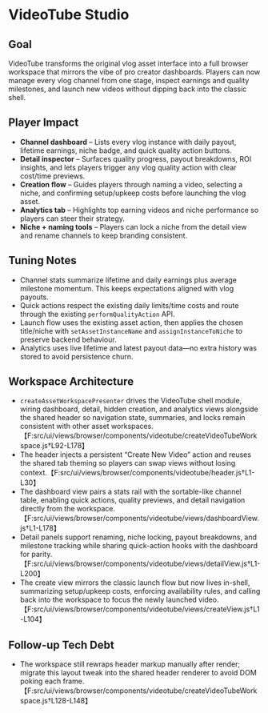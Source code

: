 # VideoTube Studio

## Goal
VideoTube transforms the original vlog asset interface into a full browser workspace that mirrors the vibe of pro creator dashboards. Players can now manage every vlog channel from one stage, inspect earnings and quality milestones, and launch new videos without dipping back into the classic shell.

## Player Impact
- **Channel dashboard** – Lists every vlog instance with daily payout, lifetime earnings, niche badge, and quick quality action buttons.
- **Detail inspector** – Surfaces quality progress, payout breakdowns, ROI insights, and lets players trigger any vlog quality action with clear cost/time previews.
- **Creation flow** – Guides players through naming a video, selecting a niche, and confirming setup/upkeep costs before launching the vlog asset.
- **Analytics tab** – Highlights top earning videos and niche performance so players can steer their strategy.
- **Niche + naming tools** – Players can lock a niche from the detail view and rename channels to keep branding consistent.

## Tuning Notes
- Channel stats summarize lifetime and daily earnings plus average milestone momentum. This keeps expectations aligned with vlog payouts.
- Quick actions respect the existing daily limits/time costs and route through the existing `performQualityAction` API.
- Launch flow uses the existing asset action, then applies the chosen title/niche with `setAssetInstanceName` and `assignInstanceToNiche` to preserve backend behaviour.
- Analytics uses live lifetime and latest payout data—no extra history was stored to avoid persistence churn.

## Workspace Architecture
- `createAssetWorkspacePresenter` drives the VideoTube shell module, wiring dashboard, detail, hidden creation, and analytics views alongside the shared header so navigation state, summaries, and locks remain consistent with other asset workspaces.【F:src/ui/views/browser/components/videotube/createVideoTubeWorkspace.js†L92-L178】
- The header injects a persistent “Create New Video” action and reuses the shared tab theming so players can swap views without losing context.【F:src/ui/views/browser/components/videotube/header.js†L1-L30】
- The dashboard view pairs a stats rail with the sortable-like channel table, enabling quick actions, quality previews, and detail navigation directly from the workspace.【F:src/ui/views/browser/components/videotube/views/dashboardView.js†L1-L178】
- Detail panels support renaming, niche locking, payout breakdowns, and milestone tracking while sharing quick-action hooks with the dashboard for parity.【F:src/ui/views/browser/components/videotube/views/detailView.js†L1-L200】
- The create view mirrors the classic launch flow but now lives in-shell, summarizing setup/upkeep costs, enforcing availability rules, and calling back into the workspace to focus the newly launched video.【F:src/ui/views/browser/components/videotube/views/createView.js†L1-L104】

## Follow-up Tech Debt
- The workspace still rewraps header markup manually after render; migrate this layout tweak into the shared header renderer to avoid DOM poking each frame.【F:src/ui/views/browser/components/videotube/createVideoTubeWorkspace.js†L128-L148】
